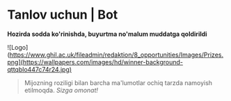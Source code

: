 # Tanlov uchun | Bot
**Hozirda sodda ko'rinishda, buyurtma no'malum muddatga qoldirildi**

![Logo](https://www.ghil.ac.uk/fileadmin/redaktion/8_opportunities/Images/Prizes.png](https://wallpapers.com/images/hd/winner-background-qttqblo447c74r24.jpg)

> Mijozning roziligi bilan barcha ma'lumotlar ochiq tarzda namoyish etilmoqda.
*Sizga omonat!*
